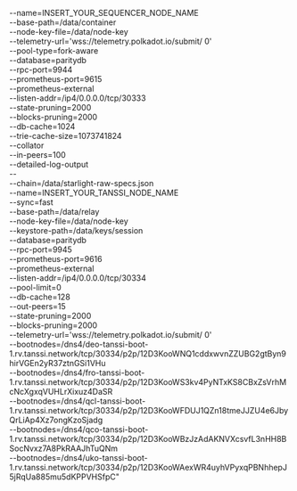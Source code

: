 --name=INSERT_YOUR_SEQUENCER_NODE_NAME \
--base-path=/data/container \
--node-key-file=/data/node-key \
--telemetry-url='wss://telemetry.polkadot.io/submit/ 0' \
--pool-type=fork-aware \
--database=paritydb \
--rpc-port=9944 \
--prometheus-port=9615 \
--prometheus-external \
--listen-addr=/ip4/0.0.0.0/tcp/30333 \
--state-pruning=2000 \
--blocks-pruning=2000 \
--db-cache=1024 \
--trie-cache-size=1073741824 \
--collator \
--in-peers=100 \
--detailed-log-output \
-- \
--chain=/data/starlight-raw-specs.json \
--name=INSERT_YOUR_TANSSI_NODE_NAME \
--sync=fast \
--base-path=/data/relay \
--node-key-file=/data/node-key \
--keystore-path=/data/keys/session \
--database=paritydb \
--rpc-port=9945 \
--prometheus-port=9616 \
--prometheus-external \
--listen-addr=/ip4/0.0.0.0/tcp/30334 \
--pool-limit=0 \
--db-cache=128 \
--out-peers=15 \
--state-pruning=2000 \
--blocks-pruning=2000 \
--telemetry-url='wss://telemetry.polkadot.io/submit/ 0' \
--bootnodes=/dns4/deo-tanssi-boot-1.rv.tanssi.network/tcp/30334/p2p/12D3KooWNQ1cddxwvnZZUBG2gtByn9hirVGEn2yR37ztnGSi1VHu \
--bootnodes=/dns4/fro-tanssi-boot-1.rv.tanssi.network/tcp/30334/p2p/12D3KooWS3kv4PyNTxKS8CBxZsVrhMcNcXgxqVUHLrXixuz4DaSR \
--bootnodes=/dns4/qcl-tanssi-boot-1.rv.tanssi.network/tcp/30334/p2p/12D3KooWFDUJ1QZn18tmeJJZU4e6JbyQrLiAp4Xz7ongKzoSjadg \
--bootnodes=/dns4/qco-tanssi-boot-1.rv.tanssi.network/tcp/30334/p2p/12D3KooWBzJzAdAKNVXcsvfL3nHH8BSocNvxz7A8PkRAAJhTuQNm \
--bootnodes=/dns4/uko-tanssi-boot-1.rv.tanssi.network/tcp/30334/p2p/12D3KooWAexWR4uyhVPyxqPBNhhepJ5jRqUa885mu5dKPPVHSfpC"